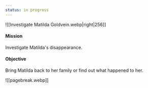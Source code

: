 ```yaml
---
status: in progress
---
```

![[Investigate Matilda Goldvein.webp|right|256]]
#### Mission
Investigate Matilda's disappearance.
#### Objective
Bring Matilda back to her family or find out what happened to her.

![[pagebreak.webp]]